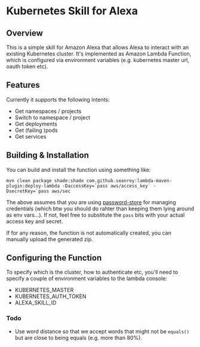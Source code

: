 # Kubernetes Skill for Alexa

## Overview
This is a simple skill for Amazon Alexa that allows Alexa to interact with an existing Kubernetes cluster.
It's implemented as Amazon Lambda Function, which is configured via environment variables (e.g. kubernetes master url, oauth token etc).

## Features
Currently it supports the following intents:

- Get namespaces / projects
- Switch to namespace / project
- Get deployments
- Get (failing )pods
- Get services

## Building & Installation

You can build and install the function using something like:

    mvn clean package shade:shade com.github.seanroy:lambda-maven-plugin:deploy-lambda -DaccessKey=`pass aws/access_key` -DsecretKey=`pass aws/sec
    
The above assumes that you are using [password-store](https://passwordstore.org) for managing credentials (which btw you should do rahter than keeping them lying around as env vars...).
If not, feel free to substitute the `pass` bits with your actual access key and secret.

If for any reason, the function is not automatically created, you can manually upload the generated zip.

## Configuring the Function

To specify which is the cluster, how to authenticate etc, you'll need to specify a couple of environment variables to the lambda console:

- KUBERNETES_MASTER
- KUBERNETES_AUTH_TOKEN
- ALEXA_SKILL_ID


### Todo

- Use word distance so that we accept words that might not be `equals()` but are close to being equals (e.g. more than 80%).


    
    
